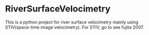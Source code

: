 # RiverSurfaceVelocimetry
This is a python project for river surface velocimetry mainly using STIV(space-time image velocimetry).
For STIV, go to see fujita 2007.
